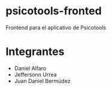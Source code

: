 # psicotools-fronted
Frontend para el aplicativo de Psicotools

# Integrantes

* Daniel Alfaro
* Jeffersonn Urrea
* Juan Daniel Bermúdez 
